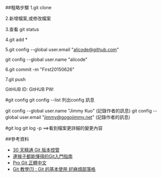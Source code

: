 ##粗略步驟
1.git clone

2.新增檔案,或修改檔案

3.查看 git status

4.git add *

5.git config --global user.email "alicode@github.com"

  git config --global user.name  "alicode"

6.git commit -m "First20150626"

7.git push 

GitHUB ID:
GitHUB PW:

#git config
git config --list   列出config 訊息

git config --global user.name "Jimmy Kuo" (記錄作者的訊息)
git config --global user.email "jimmy@gogojimmy.net" (記錄作者的訊息)

#git log
git log -p    ==>看到檔案更詳細的變更內容

##參考資料
- [30 天精通 Git 版本控管](https://github.com/doggy8088/Learn-Git-in-30-days)
- [連猴子都能懂得的Git入門指南](http://backlogtool.com/git-guide/tw/)
- [Pro Git 正體中文](http://git-scm.com/book/zh-tw/v1)
- [Git 教學(1) : Git 的基本使用 好麻煩部落格](http://gogojimmy.net/2012/01/17/how-to-use-git-1-git-basic/)
